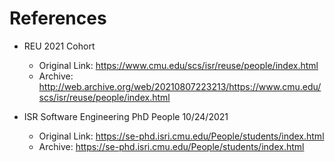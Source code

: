 # References
- REU 2021 Cohort
  - Original Link: https://www.cmu.edu/scs/isr/reuse/people/index.html
  - Archive: http://web.archive.org/web/20210807223213/https://www.cmu.edu/scs/isr/reuse/people/index.html

- ISR Software Engineering PhD People 10/24/2021
  - Original Link: https://se-phd.isri.cmu.edu/People/students/index.html
  - Archive: https://se-phd.isri.cmu.edu/People/students/index.html

